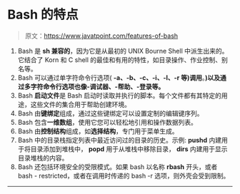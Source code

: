 # Bash 的特点

> 原文：<https://www.javatpoint.com/features-of-bash>

1.  Bash 是 **sh 兼容的**，因为它是从最初的 UNIX Bourne Shell 中派生出来的。它结合了 Korn 和 C shell 的最佳和有用的特性，如目录操作、作业控制、别名等。
2.  Bash 可以通过单字符命令行选项( **-a、-b、-c、-i、-l、-r 等)调用**。**)以及通过多字符命令行选项也像-调试器、-帮助、-登录等。**
3.  Bash **启动文件**是 Bash 启动时读取并执行的脚本。每个文件都有其特定的用途，这些文件的集合用于帮助创建环境。
4.  Bash 由**键绑定**组成，通过这些键绑定可以设置定制的编辑键序列。
5.  Bash 包含**一维数组**，使用它您可以轻松地引用和操作数据列表。
6.  Bash 由**控制结构**组成，如**选择结构**，专门用于菜单生成。
7.  Bash 中的目录栈指定列表中最近访问过的目录的历史。示例: **pushd** 内建用于将目录添加到堆栈中， **popd** 用于从堆栈中移除目录， **dirs** 内建用于显示目录堆栈的内容。
8.  Bash 还包括环境安全的受限模式。如果 bash 以名称 **rbash** 开头，或者 bash - restricted，或者在调用时传递的 bash -r 选项，则外壳会受到限制。

* * *